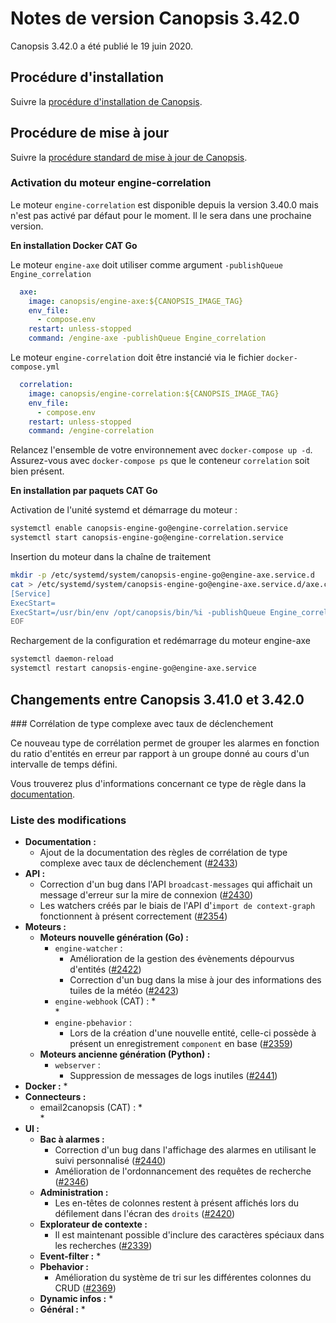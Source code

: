 # Notes de version Canopsis 3.42.0

Canopsis 3.42.0 a été publié le 19 juin 2020.

## Procédure d'installation

Suivre la [procédure d'installation de Canopsis](../guide-administration/installation/index.md).

## Procédure de mise à jour

Suivre la [procédure standard de mise à jour de Canopsis](../guide-administration/mise-a-jour/index.md).

### Activation du moteur engine-correlation

Le moteur `engine-correlation` est disponible depuis la version 3.40.0 mais n'est pas activé par défaut pour le moment. Il le sera dans une prochaine version.

**En installation Docker CAT Go**

Le moteur `engine-axe` doit utiliser comme argument `-publishQueue Engine_correlation`

```yaml hl_lines="6"
  axe:
    image: canopsis/engine-axe:${CANOPSIS_IMAGE_TAG}
    env_file:
      - compose.env
    restart: unless-stopped
    command: /engine-axe -publishQueue Engine_correlation
```

Le moteur `engine-correlation` doit être instancié via le fichier `docker-compose.yml`

```yaml
  correlation:
    image: canopsis/engine-correlation:${CANOPSIS_IMAGE_TAG}
    env_file:
      - compose.env
    restart: unless-stopped
    command: /engine-correlation
```

Relancez l'ensemble de votre environnement avec `docker-compose up -d`. Assurez-vous avec `docker-compose ps` que le conteneur `correlation` soit bien présent.

**En installation par paquets CAT Go**

Activation de l'unité systemd et démarrage du moteur :

```sh
systemctl enable canopsis-engine-go@engine-correlation.service
systemctl start canopsis-engine-go@engine-correlation.service
```

Insertion du moteur dans la chaîne de traitement

```sh
mkdir -p /etc/systemd/system/canopsis-engine-go@engine-axe.service.d
cat > /etc/systemd/system/canopsis-engine-go@engine-axe.service.d/axe.conf << EOF
[Service]
ExecStart=
ExecStart=/usr/bin/env /opt/canopsis/bin/%i -publishQueue Engine_correlation
EOF
```
Rechargement de la configuration et redémarrage du moteur engine-axe

```sh
systemctl daemon-reload
systemctl restart canopsis-engine-go@engine-axe.service
```

## Changements entre Canopsis 3.41.0 et 3.42.0

### Corrélation de type complexe avec taux de déclenchement

Ce nouveau type de corrélation permet de grouper les alarmes en fonction du ratio d'entités en erreur par rapport à un groupe donné au cours d'un intervalle de temps défini.

Vous trouverez plus d'informations concernant ce type de règle dans la [documentation](../guide-administration/moteurs/moteur-correlation/index.md#groupement-complexe-avec-taux-de-declenchement).

### Liste des modifications

*  **Documentation :**
    *  Ajout de la documentation des règles de corrélation de type complexe avec taux de déclenchement ([#2433](https://git.canopsis.net/canopsis/canopsis/issues/2433))
*  **API :**
    *  Correction d'un bug dans l'API `broadcast-messages` qui affichait un message d'erreur sur la mire de connexion ([#2430](https://git.canopsis.net/canopsis/canopsis/issues/2430))
    *  Les watchers créés par le biais de l'API d'`import de context-graph` fonctionnent à présent correctement ([#2354](https://git.canopsis.net/canopsis/canopsis/issues/2354))
*  **Moteurs :**
    *  **Moteurs nouvelle génération (Go) :**
        *  `engine-watcher` :
            *  Amélioration de la gestion des évènements dépourvus d'entités ([#2422](https://git.canopsis.net/canopsis/canopsis/issues/2422))
            *  Correction d'un bug dans la mise à jour des informations des tuiles de la météo ([#2423](https://git.canopsis.net/canopsis/canopsis/issues/2423))
        *  `engine-webhook` (CAT) :
            *  
            *  
        *  `engine-pbehavior` :
            *  Lors de la création d'une nouvelle entité, celle-ci possède à présent un enregistrement `component` en base ([#2359](https://git.canopsis.net/canopsis/canopsis/issues/2359))
    *  **Moteurs ancienne génération (Python) :**
        *  `webserver` :
            *  Suppression de messages de logs inutiles ([#2441](https://git.canopsis.net/canopsis/canopsis/issues/2441))
* **Docker :**
    *
*  **Connecteurs :**
    *  email2canopsis (CAT) :
        *  
        *  
*  **UI :**
    *  **Bac à alarmes :**
        *  Correction d'un bug dans l'affichage des alarmes en utilisant le suivi personnalisé ([#2440](https://git.canopsis.net/canopsis/canopsis/issues/2440))
        *  Amélioration de l'ordonnancement des requêtes de recherche ([#2346](https://git.canopsis.net/canopsis/canopsis/issues/2346))
    *  **Administration :**
        *  Les en-têtes de colonnes restent à présent affichés lors du défilement dans l'écran des `droits` ([#2420](https://git.canopsis.net/canopsis/canopsis/issues/2420))
    *  **Explorateur de contexte :**
        *  Il est maintenant possible d'inclure des caractères spéciaux dans les recherches ([#2339](https://git.canopsis.net/canopsis/canopsis/issues/2339))
    *  **Event-filter :**
        *  
    *  **Pbehavior :**
        *  Amélioration du système de tri sur les différentes colonnes du CRUD ([#2369](https://git.canopsis.net/canopsis/canopsis/issues/2369))
    * **Dynamic infos :**
        *  
    * **Général :**
        *  
